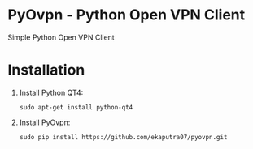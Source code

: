 PyOvpn - Python Open VPN Client
===============================

Simple Python Open VPN Client

Installation
============

1. Install Python QT4:
    
    `sudo apt-get install python-qt4`

2. Install PyOvpn:

    `sudo pip install https://github.com/ekaputra07/pyovpn.git`

